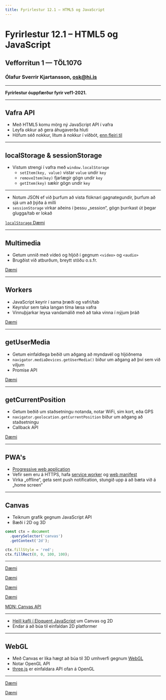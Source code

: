 ```yaml
---
title: Fyrirlestur 12.1 – HTML5 og JavaScript
---
```


# Fyrirlestur 12.1 – HTML5 og JavaScript

## Vefforritun 1 — TÖL107G

### Ólafur Sverrir Kjartansson, [osk@hi.is](mailto:osk@hi.is)

---

**Fyrirlestur óuppfærður fyrir vef1-2021.**

---

## Vafra API

* Með HTML5 komu mörg ný JavaScript API í vafra
* Leyfa okkur að gera áhugaverða hluti
* Höfum séð nokkur, lítum á nokkur í viðbót, [enn fleiri til](https://developer.mozilla.org/en-US/docs/Web/Guide/HTML/HTML5)

***

## localStorage & sessionStorage

* Vistum strengi í vafra með `window.localStorage`
  - `setItem(key, value)` vistar `value` undir `key`
  - `removeItem(key)` fjarlægir gögn undir `key`
  - `getItem(key)` sækir gögn undir `key`

***

* Notum JSON ef við þurfum að vista flóknari gagnategundir, þurfum að sjá um að þýða á milli
* `sessionStorage` virkar aðeins í þessu „session“, gögn þurrkast út þegar glugga/tab er lokað

[`localStorage` Dæmi](daemi/localstorage.html)

***

## Multimedia

* Getum unnið með vídeó og hljóð í gegnum `<video>` og `<audio>`
* Brugðist við atburðum, breytt stöðu o.s.fr.

[Dæmi](daemi/video.html)

***

## Workers

* JavaScript keyrir í sama þræði og vafri/tab
* Keyrslur sem taka langan tíma læsa vafra
* Vinnuþjarkar leysa vandamálið með að taka vinna í nýjum þráð

[Dæmi](daemi/workers.html)

***

## getUserMedia

* Getum einfaldlega beðið um aðgang að myndavél og hljóðnema
* `navigator.mediaDevices.getUserMedia()` biður um aðgang að því sem við viljum
* Promise API

[Dæmi](daemi/camera.html)

***

## getCurrentPosition

* Getum beðið um staðsetningu notanda, notar WiFi, sim kort, eða GPS
* `navigator.geolocation.getCurrentPosition` biður um aðgang að staðsetningu
* Callback API

[Dæmi](daemi/location.html)

***

## PWA's

* [Progressive web application](https://en.wikipedia.org/wiki/Progressive_web_application)
* Vefir sem eru á HTTPS, hafa [service worker](https://developer.mozilla.org/en-US/docs/Web/API/Service_Worker_API) og [web manifest](https://developer.mozilla.org/en-US/docs/Web/Manifest)
* Virka „offline“, geta sent push notification, stungið upp á að bæta við á „home screen“

***

## Canvas

* Teiknum grafík gegnum JavaScript API
* Bæði í 2D og 3D

```javascript
const ctx = document
  .querySelector('canvas')
  .getContext('2d');

ctx.fillStyle = 'red';
ctx.fillRect(0, 0, 100, 100);
```

***

[Dæmi](daemi/canvas/canvas.html)

[Dæmi](daemi/canvas/branch.html)

[Dæmi](daemi/canvas/pie.html)

[Dæmi](daemi/canvas/sprite.html)

[MDN: Canvas API](https://developer.mozilla.org/en-US/docs/Web/API/Canvas_API)

***

* [Heill kafli í Eloquent JavaScript](https://eloquentjavascript.net/17_canvas.html) um Canvas og 2D
* Endar á að búa til einfaldan 2D platformer

***

## WebGL

* Með Canvas er líka hægt að búa til 3D umhverfi gegnum [WebGL](https://developer.mozilla.org/en-US/docs/Web/API/WebGL_API)
* Notar OpenGL API
* [three.js](https://threejs.org/) er einfaldara API ofan á OpenGL

***

[Dæmi](daemi/webgl/webgl.html)

[Dæmi](daemi/webgl/threejs.html)
